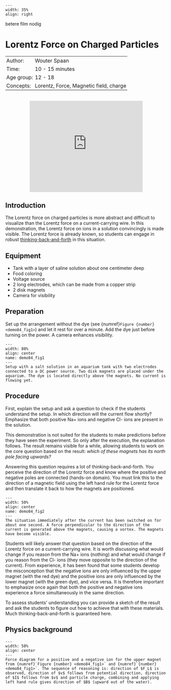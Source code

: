 ```{figure} ../../figures/checked.png
---
width: 35%
align: right
```

betere film nodig

# Lorentz Force on Charged Particles

<table style="width: 100%; border-collapse: collapse; border: none;">
    <tr style="background-color: var(--background-color);">  
        <td style="text-align: left; padding: 3px; border: none; color: var(--text-color)">Author:</td>
        <td style="text-align: left; padding: 3px; border: none; color: var(--text-color)"> Wouter Spaan</td>
    </tr>
    <tr style="background-color: var(--background-color);"> 
        <td style="text-align: left; padding: 3px; border: none; color: var(--text-color)">Time:</td>
        <td style="text-align: left; padding: 3px; border: none; color: var(--text-color)">10 - 15 minutes</td>
    </tr>
    <tr style="background-color: var(--background-color);"> 
        <td style="text-align: left; padding: 3px; border: none; color: var(--text-color)">Age group:</td>
        <td style="text-align: left; padding: 3px; border: none; color: var(--text-color)">12 - 18</td>
    </tr>
    <tr style="background-color: var(--background-color);"> 
        <td style="text-align: left; padding: 3px; border: none; color: var(--text-color)">Concepts:</td>
        <td style="text-align: left; padding: 3px; border: none; color: var(--text-color)">Lorentz, Force, Magnetic field, charge</td>
    </tr>
</table><br>

<div style="display: flex; justify-content: center;">
    <div style="position: relative; width: 70%; height: 0; padding-bottom: 56.25%;">
        <iframe
            src="https://www.youtube.com/embed/NFaxzS9x4OU?si=KtAj052A9xX0u6e3"
            style="position: absolute; top: 0; left: 0; width: 100%; height: 100%;"
            frameborder="0"
            allow="accelerometer; autoplay; clipboard-write; encrypted-media; gyroscope; picture-in-picture"
            allowfullscreen
        ></iframe>
    </div>
</div>

## Introduction
The Lorentz force on charged particles is more abstract and difficult to visualize than the Lorentz force on a current-carrying wire. In this demonstration, the Lorentz force on ions in a solution convincingly is made visible. The Lorentz force is already known, so students can engage in robust [thinking-back-and-forth](../../Pedagogy/BackAndForthThinking.md) in this situation.

## Equipment
- Tank with a layer of saline solution about one centimeter deep
- Food coloring
- Voltage source
- 2 long electrodes, which can be made from a copper strip
- 2 disk magnets
- Camera for visibility

## Preparation
Set up the arrangement without the dye (see {numref}`Figure {number} <demo84_fig1>`) and let it rest for over a minute. Add the dye just before turning on the power. A camera enhances visibility.

```{figure} demo84_figure1.jpg
---
width: 80%
align: center 
name: demo84_fig1
---
Setup with a salt solution in an aquarium tank with two electrodes connected to a DC power source. Two disk magnets are placed under the aquarium. The dye is located directly above the magnets. No current is flowing yet.
```

## Procedure
First, explain the setup and ask a question to check if the students understand the setup. In which direction will the current flow shortly? Emphasize that both positive Na+ ions and negative Cl- ions are present in the solution.

This demonstration is not suited for the students to make predictions before they have seen the experiment. So only after the execution, the explanation follows. The result remains visible for a while, allowing students to work on the core question based on the result: *which of these magnets has its north pole facing upwards?*

Answering this question requires a lot of thinking-back-and-forth. You perceive the direction of the Lorentz force and know where the positive and negative poles are connected (hands-on domain). You must link this to the direction of a magnetic field using the left hand rule for the Lorentz force and then translate it back to how the magnets are positioned.

```{figure} demo84_figure2.jpg
---
width: 50%
align: center 
name: demo84_fig2
---
The situation immediately after the current has been switched on for about one second. A force perpendicular to the direction of the current is generated above the magnets, causing a vortex. The magnets have become visible.
```

Students will likely answer that question based on the direction of the Lorentz force on a current-carrying wire. It is worth discussing what would change if you reason from the Na+ ions (nothing) and what would change if you reason from the Cl- ions (they move opposite to the direction of the current). From experience, it has been found that some students develop the misconception that the negative ions are only influenced by the upper magnet (with the red dye) and the positive ions are only influenced by the lower magnet (with the green dye), and vice versa. It is therefore important to emphasize once again that both the positive and negative ions experience a force simultaneously in the same direction.

To assess students' understanding you can provide a sketch of the result and ask the students to figure out how to achieve that with these materials. Much thinking-back-and-forth is guaranteed here.

## Physics background
```{figure} demo84_figure3.png
---
width: 50%
align: center 
---
Force diagram for a positive and a negative ion for the upper magnet from {numref}`Figure {number} <demo84_fig1>` and {numref}`{number} <demo84_fig1>`. The sequence of reasoning is: direction of $F_L$ is observed, direction of $v$ follows from potential direction, direction of $I$ follows from $v$ and particle charge, combining and applying left hand rule gives direction of $B$ (upward out of the water).
```

